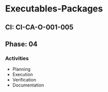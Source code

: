 # Executables-Packages

## CI: CI-CA-O-001-005
## Phase: 04

### Activities
- Planning
- Execution
- Verification
- Documentation
